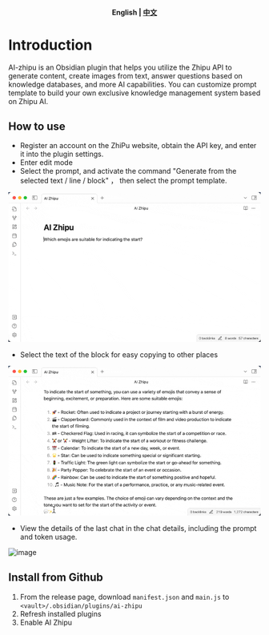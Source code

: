 <h4 align="center">
	<p>
		<b>English</b> |
		<a href="README_zh.md">中文</a>
	<p>
</h4>

# Introduction

AI-zhipu is an Obsidian plugin that helps you utilize the Zhipu API to generate content, create images from text, answer questions based on knowledge databases, and more AI capabilities. You can customize prompt template to build your own exclusive knowledge management system based on Zhipu AI.

## How to use

- Register an account on the ZhiPu website, obtain the API key, and enter it into the plugin settings.
- Enter edit mode
- Select the prompt, and activate the command "Generate from the selected text / line / block" ， then select the prompt template.

![image](docs/images/generate_content.gif)

- Select the text of the block for easy copying to other places

![image](docs/images/select_block.gif)

- View the details of the last chat in the chat details, including the prompt and token usage.

![image](docs/images/show_chat_details.png)

## Install from Github

1. From the release page, download `manifest.json` and `main.js` to `<vault>/.obsidian/plugins/ai-zhipu`
2. Refresh installed plugins
3. Enable AI Zhipu
